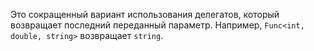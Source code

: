 
Это сокращенный вариант использования делегатов, который возвращает последний переданный параметр. Например, `Func<int, double, string>` возвращает `string`.